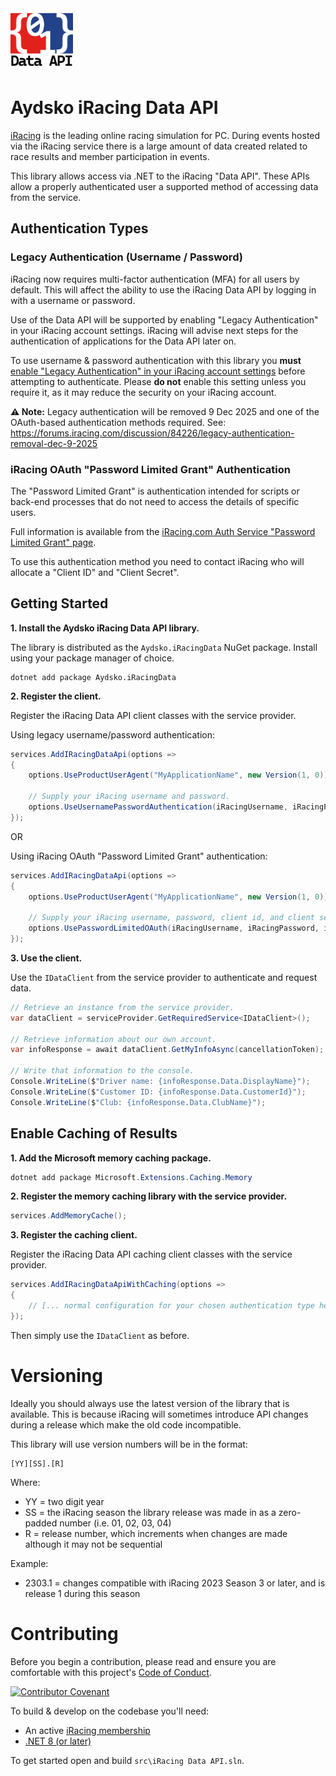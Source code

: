 ﻿<img src="Aydsko iRacing Data API ReadMe Logo.png" alt="Aydsko iRacing Data API Logo, which contains the characters &quot;{&quot;, &quot;0&quot;, &quot;1&quot;, and &quot;}&quot; on a red & blue field with &quot;Data API&quot; written below." width="100" />

# Aydsko iRacing Data API

[iRacing](https://www.iracing.com) is the leading online racing simulation for PC. During events hosted via the iRacing service there is a large amount of data created related to race results and member participation in events.

This library allows access via .NET to the iRacing "Data API". These APIs allow a properly authenticated user a supported method of accessing data from the service.

## Authentication Types

### Legacy Authentication (Username / Password)

iRacing now requires multi-factor authentication (MFA) for all users by default. This will affect the ability to use the iRacing Data API by logging in with a username or password.

Use of the Data API will be supported by enabling "Legacy Authentication" in your iRacing account settings. iRacing will advise next steps for the authentication of applications for the Data API later on.

To use username & password authentication with this library you **must** [enable "Legacy Authentication" in your iRacing account settings](https://support.iracing.com/support/solutions/articles/31000173894-enabling-or-disabling-legacy-read-only-authentication) before attempting to authenticate. Please **do not** enable this setting unless you require it, as it may reduce the security on your iRacing account.

**⚠ Note:** Legacy authentication will be removed 9 Dec 2025 and one of the OAuth-based authentication methods required. See: https://forums.iracing.com/discussion/84226/legacy-authentication-removal-dec-9-2025

### iRacing OAuth "Password Limited Grant" Authentication

The "Password Limited Grant" is authentication intended for scripts or back-end processes that do not need to access the details of specific users.

Full information is available from the [iRacing.com Auth Service "Password Limited Grant" page](https://oauth.iracing.com/oauth2/book/token_endpoint.html#password-limited-grant).

To use this authentication method you need to contact iRacing who will allocate a "Client ID" and "Client Secret".

## Getting Started

**1. Install the Aydsko iRacing Data API library.**

The library is distributed as the `Aydsko.iRacingData` NuGet package. Install using your package manager of choice.

```pwsh
dotnet add package Aydsko.iRacingData
```

**2. Register the client.**

Register the iRacing Data API client classes with the service provider.

Using legacy username/password authentication:

```csharp
services.AddIRacingDataApi(options =>
{
    options.UseProductUserAgent("MyApplicationName", new Version(1, 0));

    // Supply your iRacing username and password.
    options.UseUsernamePasswordAuthentication(iRacingUsername, iRacingPassword);
});
```

OR

Using iRacing OAuth "Password Limited Grant" authentication:

```csharp
services.AddIRacingDataApi(options =>
{
    options.UseProductUserAgent("MyApplicationName", new Version(1, 0));

    // Supply your iRacing username, password, client id, and client secret.
    options.UsePasswordLimitedOAuth(iRacingUsername, iRacingPassword, iRacingClientId, iRacingClientSecret);
});
```

**3. Use the client.**

Use the `IDataClient` from the service provider to authenticate and request data.

```csharp
// Retrieve an instance from the service provider.
var dataClient = serviceProvider.GetRequiredService<IDataClient>();

// Retrieve information about our own account.
var infoResponse = await dataClient.GetMyInfoAsync(cancellationToken);

// Write that information to the console.
Console.WriteLine($"Driver name: {infoResponse.Data.DisplayName}");
Console.WriteLine($"Customer ID: {infoResponse.Data.CustomerId}");
Console.WriteLine($"Club: {infoResponse.Data.ClubName}");
```

## Enable Caching of Results

**1. Add the Microsoft memory caching package.**

```powershell
dotnet add package Microsoft.Extensions.Caching.Memory
```

**2. Register the memory caching library with the service provider.**

```csharp
services.AddMemoryCache();
```

**3. Register the caching client.**

Register the iRacing Data API caching client classes with the service provider.

```csharp
services.AddIRacingDataApiWithCaching(options =>
{
    // [... normal configuration for your chosen authentication type here]
});
```

Then simply use the `IDataClient` as before.

# Versioning

Ideally you should always use the latest version of the library that is available. This is because iRacing will sometimes introduce API changes during a release which make the old code incompatible.

This library will use version numbers will be in the format:

    [YY][SS].[R]

Where:
 - YY = two digit year
 - SS = the iRacing season the library release was made in as a zero-padded number (i.e. 01, 02, 03, 04)
 - R  = release number, which increments when changes are made although it may not be sequential

Example:

 - 2303.1 = changes compatible with iRacing 2023 Season 3 or later, and is release 1 during this season

# Contributing

Before you begin a contribution, please read and ensure you are comfortable with this project's [Code of Conduct](CODE_OF_CONDUCT.md).

[![Contributor Covenant](https://img.shields.io/badge/Contributor%20Covenant-2.1-4baaaa.svg)](CODE_OF_CONDUCT.md)

To build & develop on the codebase you'll need:

 - An active [iRacing membership](https://www.iracing.com/membership/)
 - [.NET 8 (or later)](https://dot.net)

To get started open and build `src\iRacing Data API.sln`.
